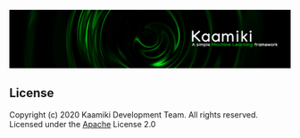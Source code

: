 <!-- 
Copyright (c) 2020 Kaamiki Development Team. All rights reserved.

Licensed under the Apache License, Version 2.0 (the "License");
you may not use this file except in compliance with the License.
You may obtain a copy of the License at

    http://www.apache.org/licenses/LICENSE-2.0

Unless required by applicable law or agreed to in writing, software
distributed under the License is distributed on an "AS IS" BASIS,
WITHOUT WARRANTIES OR CONDITIONS OF ANY KIND, either express or implied.
See the License for the specific language governing permissions and
limitations under the License.

Author(s):
    xames3 <44119552+xames3@users.noreply.github.com>
-->

<!-- markdownlint-disable MD033 MD041 -->
![Kaamiki](https://github.com/kaamiki/kaamiki/blob/assets/elements/img/kaamiki-banner.png?raw=true "Kaamiki")

## License

Copyright (c) 2020 Kaamiki Development Team. All rights reserved.<br>
Licensed under the [Apache](https://github.com/kaamiki/kaamiki/blob/master/LICENSE) License 2.0
